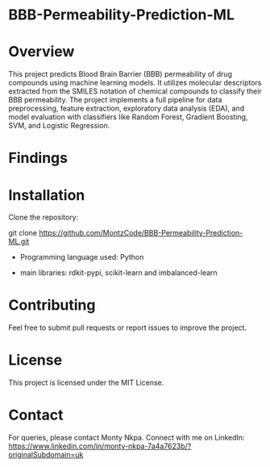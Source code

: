 # BBB-Permeability-Prediction-ML

# Overview

This project predicts Blood Brain Barrier (BBB) permeability of drug compounds using machine learning models. It utilizes molecular descriptors extracted from the SMILES notation of chemical compounds to classify their BBB permeability. The project implements a full pipeline for data preprocessing, feature extraction, exploratory data analysis (EDA), and model evaluation with classifiers like Random Forest, Gradient Boosting, SVM, and Logistic Regression.

# Findings

# Installation

Clone the repository:

git clone https://github.com/MontzCode/BBB-Permeability-Prediction-ML.git

- Programming language used: Python

- main libraries: rdkit-pypi, scikit-learn and imbalanced-learn

# Contributing

Feel free to submit pull requests or report issues to improve the project.

# License

This project is licensed under the MIT License.

# Contact

For queries, please contact Monty Nkpa. Connect with me on LinkedIn: https://www.linkedin.com/in/monty-nkpa-7a4a7623b/?originalSubdomain=uk
